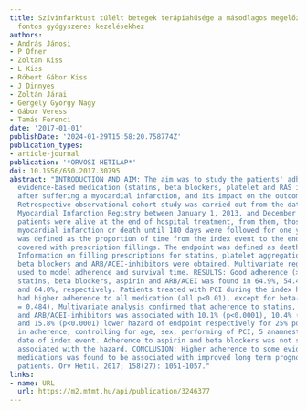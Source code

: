 ```yaml
---
title: Szívinfarktust túlélt betegek terápiahűsége a másodlagos megelőzés szempontjából
  fontos gyógyszeres kezelésekhez
authors:
- András Jánosi
- P Ofner
- Zoltán Kiss
- L Kiss
- Róbert Gábor Kiss
- J Dinnyes
- Zoltán Járai
- Gergely György Nagy
- Gábor Veress
- Tamás Ferenci
date: '2017-01-01'
publishDate: '2024-01-29T15:58:20.758774Z'
publication_types:
- article-journal
publication: '*ORVOSI HETILAP*'
doi: 10.1556/650.2017.30795
abstract: "INTRODUCTION AND AIM: The aim was to study the patients' adherence to some
  evidence-based medication (statins, beta blockers, platelet and RAS inhibitors)
  after suffering a myocardial infarction, and its impact on the outcome. METHOD:
  Retrospective observational cohort study was carried out from the data of the Hungarian
  Myocardial Infarction Registry between January 1, 2013, and December 31, 2014. 14,843
  patients were alive at the end of hospital treatment, from them, those who had no
  myocardial infarction or death until 180 days were followed for one year. The adherence
  was defined as the proportion of time from the index event to the endpoint (or censoring)
  covered with prescription fillings. The endpoint was defined as death or reinfarction.
  Information on filling prescriptions for statins, platelet aggregation inhibitors,
  beta blockers and ARB/ACEI-inhibitors were obtained. Multivariate regression was
  used to model adherence and survival time. RESULTS: Good adherence (>80%) to clopidogrel,
  statins, beta blockers, aspirin and ARB/ACEI was found in 64.9%, 54.4%, 36.5%, 31.7%
  and 64.0%, respectively. Patients treated with PCI during the index hospitalization
  had higher adherence to all medication (all p<0.01), except for beta-blocker (p
  = 0.484). Multivariate analysis confirmed that adherence to statins, to clopidogrel
  and ARB/ACEI-inhibitors was associated with 10.1% (p<0.0001), 10.4% (p = 0.0002)
  and 15.8% (p<0.0001) lower hazard of endpoint respectively for 25% points increase
  in adherence, controlling for age, sex, performing of PCI, 5 anamnestic data and
  date of index event. Adherence to aspirin and beta blockers was not significantly
  associated with the hazard. CONCLUSION: Higher adherence to some evidence-based
  medications was found to be associated with improved long term prognosis of the
  patients. Orv Hetil. 2017; 158(27): 1051-1057."
links:
- name: URL
  url: https://m2.mtmt.hu/api/publication/3246377
---
```

